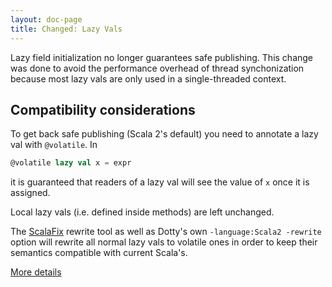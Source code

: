 ```yaml
---
layout: doc-page
title: Changed: Lazy Vals
---
```


Lazy field initialization no longer guarantees safe publishing. This change was done
to avoid the performance overhead of thread synchonization because most lazy vals are only used in
a single-threaded context.

## Compatibility considerations

To get back safe publishing (Scala 2's default) you need to annotate a lazy val with `@volatile`. In

```scala
@volatile lazy val x = expr
```

it is guaranteed that readers of a lazy val will see the value of `x` once it is assigned.

Local lazy vals (i.e. defined inside methods) are left unchanged.

The [ScalaFix](https://scalacenter.github.io/scalafix/) rewrite tool
as well as Dotty's own `-language:Scala2 -rewrite` option will rewrite all normal
lazy vals to volatile ones in order to keep their semantics compatible
with current Scala's.

[More details](./lazy-vals-spec.html)
